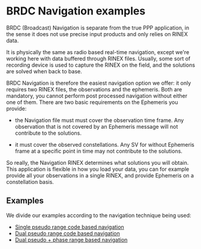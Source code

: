 BRDC Navigation examples
========================

BRDC (Broadcast) Navigation is separate from the true PPP application,
in the sense it does not use precise input products and only relies on RINEX data.

It is physically the same as radio based real-time navigation, except we're working here
with data buffered through RINEX files. Usually, some sort of recording device is used to capture
the RINEX on the field, and the solutions are solved when back to base.

BRDC Navigation is therefore the easiest navigation option we offer: it only requires two
RINEX files, the observations and the ephemeris. Both are mandatory, you cannot perform
post processed navigation without either one of them. There are two basic requirements
on the Ephemeris you provide:

- the Navigation file must must cover the observation time frame.
Any observation that is not covered by an Ephemeris message will not contribute to the solutions.

- it must cover the observed constellations. Any SV for without Ephemeris frame at a specific
point in time may not contribute to the solutions.

So really, the Navigation RINEX determines what solutions you will obtain.  
This application is flexible in how you load your data, you can for example provide
all your observations in a single RINEX, and provide Ephemeris on a constellation basis. 

## Examples

We divide our examples according to the navigation technique being used:

- [Single pseudo range code based navigation](./SPP)
- [Dual pseudo range code based navigation](./CPP)
- [Dual pseudo + phase range based navigation](./PPP)
